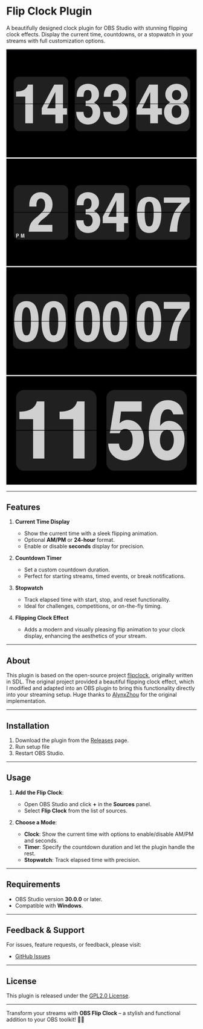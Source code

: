 # Flip Clock Plugin

A beautifully designed clock plugin for OBS Studio with stunning flipping clock effects. Display the current time, countdowns, or a stopwatch in your streams with full customization options.

![24 hours](https://github.com/PeterCang/flip-clock/blob/main/images/1.png "24 hours")
![ampm](https://github.com/PeterCang/flip-clock/blob/main/images/2.png "ampm")
![stopwatch](https://github.com/PeterCang/flip-clock/blob/main/images/3.png "stopwatch")
![timer](https://github.com/PeterCang/flip-clock/blob/main/images/4.png "timer")

---

## Features

1. **Current Time Display**
   - Show the current time with a sleek flipping animation.
   - Optional **AM/PM** or **24-hour** format.
   - Enable or disable **seconds** display for precision.

2. **Countdown Timer**
   - Set a custom countdown duration.
   - Perfect for starting streams, timed events, or break notifications.

3. **Stopwatch**
   - Track elapsed time with start, stop, and reset functionality.
   - Ideal for challenges, competitions, or on-the-fly timing.

4. **Flipping Clock Effect**
   - Adds a modern and visually pleasing flip animation to your clock display, enhancing the aesthetics of your stream.

---

## About

This plugin is based on the open-source project [flipclock](https://github.com/AlynxZhou/flipclock), originally written in SDL. The original project provided a beautiful flipping clock effect, which I modified and adapted into an OBS plugin to bring this functionality directly into your streaming setup. Huge thanks to [AlynxZhou](https://github.com/AlynxZhou) for the original implementation.

---

## Installation

1. Download the plugin from the [Releases](https://github.com/PeterCang/flip-clock/releases) page.
2. Run setup file
3. Restart OBS Studio.

---

## Usage

1. **Add the Flip Clock**:
   - Open OBS Studio and click **+** in the **Sources** panel.
   - Select **Flip Clock** from the list of sources.

2. **Choose a Mode**:
   - **Clock**: Show the current time with options to enable/disable AM/PM and seconds.
   - **Timer**: Specify the countdown duration and let the plugin handle the rest.
   - **Stopwatch**: Track elapsed time with precision.

---

## Requirements

- OBS Studio version **30.0.0** or later.
- Compatible with **Windows**.

---

## Feedback & Support

For issues, feature requests, or feedback, please visit:

- [GitHub Issues](https://github.com/PeterCang/obs-flip-clock/issues)

---

## License

This plugin is released under the [GPL2.0 License](LICENSE). 

---

Transform your streams with **OBS Flip Clock** – a stylish and functional addition to your OBS toolkit! 🎥⏰
